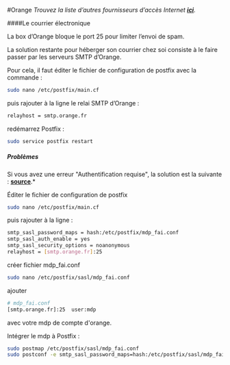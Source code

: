 #Orange
*Trouvez la liste d’autres fournisseurs d’accès Internet **[ici](/isp_fr)**.*

####Le courrier électronique

La box d’Orange bloque le port 25 pour limiter l’envoi de spam.

La solution restante pour héberger son courrier chez soi consiste à le faire passer par les serveurs SMTP d’Orange.

Pour cela, il faut éditer le fichier de configuration de postfix avec la commande :

```bash
sudo nano /etc/postfix/main.cf
```

puis rajouter à la ligne le relai SMTP d’Orange :

```bash
relayhost = smtp.orange.fr
```

redémarrez Postfix :

```bash
sudo service postfix restart
```

##### Problèmes

Si vous avez une erreur "Authentification requise", la solution est la suivante : **[source](http://viruslocker.free.fr/?page_id=1749)**.*

Éditer le fichier de configuration de postfix

```bash
sudo nano /etc/postfix/main.cf
```
puis rajouter à la ligne :

```bash
smtp_sasl_password_maps = hash:/etc/postfix/mdp_fai.conf
smtp_sasl_auth_enable = yes
smtp_sasl_security_options = noanonymous
relayhost = [smtp.orange.fr]:25
```

créer fichier mdp_fai.conf

```bash
sudo nano /etc/postfix/sasl/mdp_fai.conf
```

ajouter

```bash
# mdp_fai.conf
[smtp.orange.fr]:25  user:mdp
```
avec votre mdp de compte d'orange.

Intégrer le mdp à Postfix :

```bash
sudo postmap /etc/postfix/sasl/mdp_fai.conf
sudo postconf -e smtp_sasl_password_maps=hash:/etc/postfix/sasl/mdp_fai.conf
```
